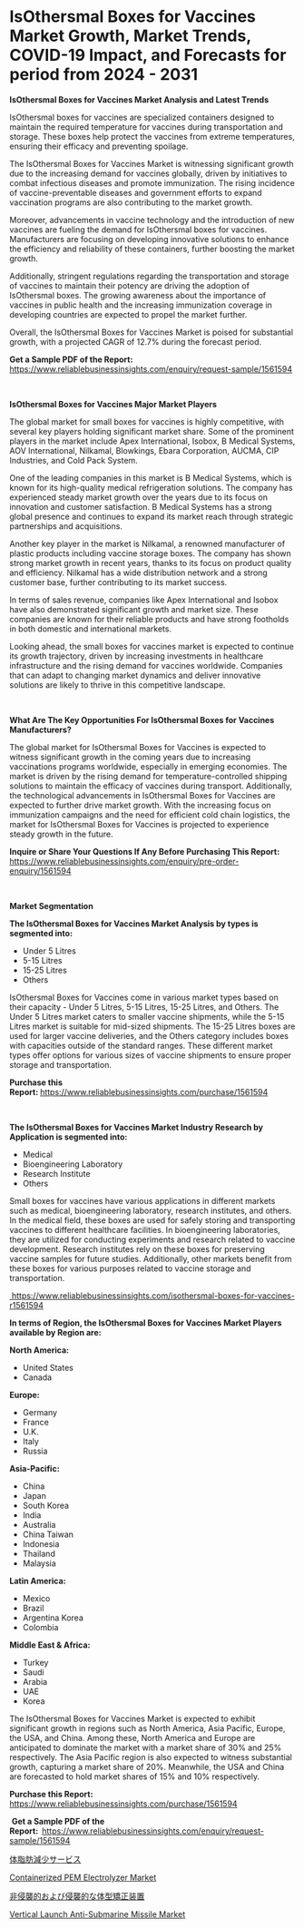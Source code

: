 <p><h1>IsOthersmal Boxes for Vaccines Market Growth, Market Trends, COVID-19 Impact, and Forecasts for period from 2024 - 2031</h1></p><p><strong>IsOthersmal Boxes for Vaccines Market Analysis and Latest Trends</strong></p>
<p><p>IsOthersmal boxes for vaccines are specialized containers designed to maintain the required temperature for vaccines during transportation and storage. These boxes help protect the vaccines from extreme temperatures, ensuring their efficacy and preventing spoilage.</p><p>The IsOthersmal Boxes for Vaccines Market is witnessing significant growth due to the increasing demand for vaccines globally, driven by initiatives to combat infectious diseases and promote immunization. The rising incidence of vaccine-preventable diseases and government efforts to expand vaccination programs are also contributing to the market growth.</p><p>Moreover, advancements in vaccine technology and the introduction of new vaccines are fueling the demand for IsOthersmal boxes for vaccines. Manufacturers are focusing on developing innovative solutions to enhance the efficiency and reliability of these containers, further boosting the market growth.</p><p>Additionally, stringent regulations regarding the transportation and storage of vaccines to maintain their potency are driving the adoption of IsOthersmal boxes. The growing awareness about the importance of vaccines in public health and the increasing immunization coverage in developing countries are expected to propel the market further.</p><p>Overall, the IsOthersmal Boxes for Vaccines Market is poised for substantial growth, with a projected CAGR of 12.7% during the forecast period.</p></p>
<p><strong>Get a Sample PDF of the Report:&nbsp;</strong> <a href="https://www.reliablebusinessinsights.com/enquiry/request-sample/1561594">https://www.reliablebusinessinsights.com/enquiry/request-sample/1561594</a></p>
<p>&nbsp;</p>
<p><strong>IsOthersmal Boxes for Vaccines Major Market Players</strong></p>
<p><p>The global market for small boxes for vaccines is highly competitive, with several key players holding significant market share. Some of the prominent players in the market include Apex International, Isobox, B Medical Systems, AOV International, Nilkamal, Blowkings, Ebara Corporation, AUCMA, CIP Industries, and Cold Pack System.</p><p>One of the leading companies in this market is B Medical Systems, which is known for its high-quality medical refrigeration solutions. The company has experienced steady market growth over the years due to its focus on innovation and customer satisfaction. B Medical Systems has a strong global presence and continues to expand its market reach through strategic partnerships and acquisitions.</p><p>Another key player in the market is Nilkamal, a renowned manufacturer of plastic products including vaccine storage boxes. The company has shown strong market growth in recent years, thanks to its focus on product quality and efficiency. Nilkamal has a wide distribution network and a strong customer base, further contributing to its market success.</p><p>In terms of sales revenue, companies like Apex International and Isobox have also demonstrated significant growth and market size. These companies are known for their reliable products and have strong footholds in both domestic and international markets.</p><p>Looking ahead, the small boxes for vaccines market is expected to continue its growth trajectory, driven by increasing investments in healthcare infrastructure and the rising demand for vaccines worldwide. Companies that can adapt to changing market dynamics and deliver innovative solutions are likely to thrive in this competitive landscape.</p></p>
<p>&nbsp;</p>
<p><strong>What Are The Key Opportunities For IsOthersmal Boxes for Vaccines Manufacturers?</strong></p>
<p><p>The global market for IsOthersmal Boxes for Vaccines is expected to witness significant growth in the coming years due to increasing vaccinations programs worldwide, especially in emerging economies. The market is driven by the rising demand for temperature-controlled shipping solutions to maintain the efficacy of vaccines during transport. Additionally, the technological advancements in IsOthersmal Boxes for Vaccines are expected to further drive market growth. With the increasing focus on immunization campaigns and the need for efficient cold chain logistics, the market for IsOthersmal Boxes for Vaccines is projected to experience steady growth in the future.</p></p>
<p><strong>Inquire or Share Your Questions If Any Before Purchasing This Report:</strong> <a href="https://www.reliablebusinessinsights.com/enquiry/pre-order-enquiry/1561594">https://www.reliablebusinessinsights.com/enquiry/pre-order-enquiry/1561594</a></p>
<p>&nbsp;</p>
<p><strong>Market Segmentation</strong></p>
<p><strong>The IsOthersmal Boxes for Vaccines Market Analysis by types is segmented into:</strong></p>
<p><ul><li>Under 5 Litres</li><li>5-15 Litres</li><li>15-25 Litres</li><li>Others</li></ul></p>
<p><p>IsOthersmal Boxes for Vaccines come in various market types based on their capacity - Under 5 Litres, 5-15 Litres, 15-25 Litres, and Others. The Under 5 Litres market caters to smaller vaccine shipments, while the 5-15 Litres market is suitable for mid-sized shipments. The 15-25 Litres boxes are used for larger vaccine deliveries, and the Others category includes boxes with capacities outside of the standard ranges. These different market types offer options for various sizes of vaccine shipments to ensure proper storage and transportation.</p></p>
<p><strong>Purchase this Report:&nbsp;</strong><a href="https://www.reliablebusinessinsights.com/purchase/1561594">https://www.reliablebusinessinsights.com/purchase/1561594</a></p>
<p>&nbsp;</p>
<p><strong>The IsOthersmal Boxes for Vaccines Market Industry Research by Application is segmented into:</strong></p>
<p><ul><li>Medical</li><li>Bioengineering Laboratory</li><li>Research Institute</li><li>Others</li></ul></p>
<p><p>Small boxes for vaccines have various applications in different markets such as medical, bioengineering laboratory, research institutes, and others. In the medical field, these boxes are used for safely storing and transporting vaccines to different healthcare facilities. In bioengineering laboratories, they are utilized for conducting experiments and research related to vaccine development. Research institutes rely on these boxes for preserving vaccine samples for future studies. Additionally, other markets benefit from these boxes for various purposes related to vaccine storage and transportation.</p></p>
<p><a href="https://www.reliablebusinessinsights.com/isothersmal-boxes-for-vaccines-r1561594">&nbsp;https://www.reliablebusinessinsights.com/isothersmal-boxes-for-vaccines-r1561594</a></p>
<p><strong>In terms of Region, the IsOthersmal Boxes for Vaccines Market Players available by Region are:</strong></p>
<p>
    <p> <strong> North America: </strong>
        <ul>
            <li>United States</li>
            <li>Canada</li>
        </ul>
        </p> 
    <p> <strong> Europe: </strong>
        <ul>
            <li>Germany</li>
            <li>France</li>
            <li>U.K.</li>
            <li>Italy</li>
            <li>Russia</li>
        </ul>
        </p> 
    <p> <strong> Asia-Pacific: </strong>
        <ul>
            <li>China</li>
            <li>Japan</li>
            <li>South Korea</li>
            <li>India</li>
            <li>Australia</li>
            <li>China Taiwan</li>
            <li>Indonesia</li>
            <li>Thailand</li>
            <li>Malaysia</li>
        </ul>
        </p> 
    <p> <strong> Latin America: </strong>
        <ul>
            <li>Mexico</li>
            <li>Brazil</li>
            <li>Argentina Korea</li>
            <li>Colombia</li>
        </ul>
        </p> 
    <p> <strong> Middle East & Africa: </strong>
        <ul>
            <li>Turkey</li>
            <li>Saudi</li>
            <li>Arabia</li>
            <li>UAE</li>
            <li>Korea</li>
        </ul>
    </p>
    </p>
<p><p>The IsOthersmal Boxes for Vaccines Market is expected to exhibit significant growth in regions such as North America, Asia Pacific, Europe, the USA, and China. Among these, North America and Europe are anticipated to dominate the market with a market share of 30% and 25% respectively. The Asia Pacific region is also expected to witness substantial growth, capturing a market share of 20%. Meanwhile, the USA and China are forecasted to hold market shares of 15% and 10% respectively.</p></p>
<p><strong>Purchase this Report: </strong><a href="https://www.reliablebusinessinsights.com/purchase/1561594">https://www.reliablebusinessinsights.com/purchase/1561594</a></p>
<p>&nbsp;<strong>Get a Sample PDF of the Report:&nbsp;&nbsp;</strong><a href="https://www.reliablebusinessinsights.com/enquiry/request-sample/1561594">https://www.reliablebusinessinsights.com/enquiry/request-sample/1561594</a></p>
<p><strong></strong></p>
<p><p><a href="https://github.com/LuzHills1972/Market-Research-Report-List-1/blob/main/5634028169169.md">体脂肪減少サービス</a></p><p><a href="https://github.com/dimitrishawkinswaynenp91rgz/Market-Research-Report-List-3/blob/main/containerized-pem-electrolyzer-market.md">Containerized PEM Electrolyzer Market</a></p><p><a href="https://github.com/kegley4963/Market-Research-Report-List-2/blob/main/8798896169168.md">非侵襲的および侵襲的な体型矯正装置</a></p><p><a href="https://github.com/gladysalidde/Market-Research-Report-List-1/blob/main/vertical-launch-anti-submarine-missile-market.md">Vertical Launch Anti-Submarine Missile Market</a></p></p>